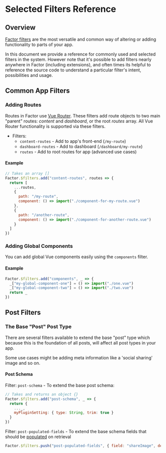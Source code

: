 # Selected Filters Reference

## Overview

[Factor filters](./filters) are the most versatile and common way of altering or adding functionality to parts of your app.

In this document we provide a reference for commonly used and selected filters in the system. However note that it's possible to add filters nearly anywhere in Factor (including extensions), and often times its helpful to reference the source code to understand a particular filter's intent, possibilities and usage.

## Common App Filters

### Adding Routes

Routes in Factor use [Vue Router](https://router.vuejs.org). These filters add route objects to two main "parent" routes: _content_ and _dashboard_, or the root _routes_ array. All Vue Router functionality is supported via these filters.

- Filters:
  - `content-routes` - Add to app's front-end (`/my-route`)
  - `dashboard-routes` - Add to dashboard (`/dashboard/my-route`)
  - `routes` - Add to root routes for app (advanced use cases)

#### Example

```js
// Takes an array []
Factor.$filters.add("content-routes", routes => {
  return [
    ...routes,
    {
      path: "/my-route",
      component: () => import("./component-for-my-route.vue")
    },
    {
      path: "/another-route",
      component: () => import("./component-for-another-route.vue")
    }
  ]
})
```

### Adding Global Components

You can add global Vue components easily using the `components` filter.

#### Example

```js
Factor.$filters.add("components", _ => {
  _["my-global-component-one"] = () => import("./one.vue")
  _["my-global-component-two"] = () => import("./two.vue")
  return _
})
```

## Post Filters

### The Base "Post" Post Type

There are several filters available to extend the base "post" type which because this is the foundation of all posts, will affect all post types in your app.

Some use cases might be adding meta information like a 'social sharing' image and so on.

#### Post Schema

Filter: `post-schema` - To extend the base post schema:

```js
// Takes and returns an object {}
Factor.$filters.add("post-schema", _ => {
  return {
    ..._,
    myPluginSetting: { type: String, trim: true }
  }
})
```

Filter: `post-populated-fields` - To extend the base schema fields that should be [populated](https://mongoosejs.com/docs/populate.html) on retrieval

```js
Factor.$filters.push("post-populated-fields", { field: "shareImage", depth: 20 })
```

